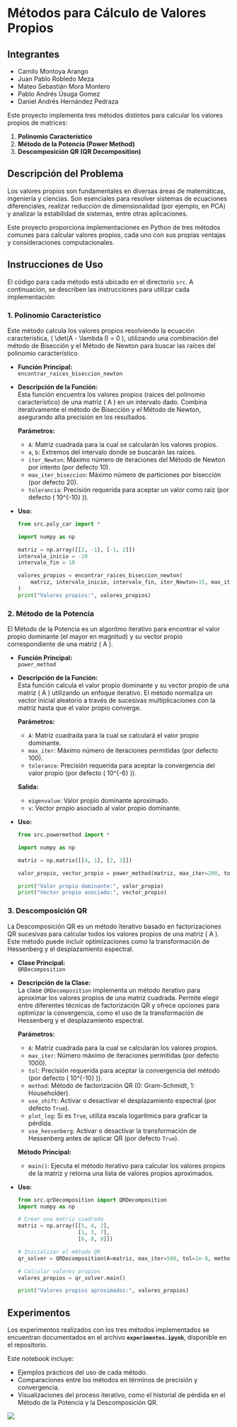 # Métodos para Cálculo de Valores Propios

## Integrantes
- Camilo Montoya Arango
- Juan Pablo Robledo Meza
- Mateo Sebastián Mora Montero
- Pablo Andrés Úsuga Gomez
- Daniel Andrés Hernández Pedraza

Este proyecto implementa tres métodos distintos para calcular los valores propios de matrices:

1. **Polinomio Característico**  
2. **Método de la Potencia (Power Method)**  
3. **Descomposición QR (QR Decomposition)**

## Descripción del Problema

Los valores propios son fundamentales en diversas áreas de matemáticas, ingeniería y ciencias. Son esenciales para resolver sistemas de ecuaciones diferenciales, realizar reducción de dimensionalidad (por ejemplo, en PCA) y analizar la estabilidad de sistemas, entre otras aplicaciones.  

Este proyecto proporciona implementaciones en Python de tres métodos comunes para calcular valores propios, cada uno con sus propias ventajas y consideraciones computacionales.

## Instrucciones de Uso

El código para cada método está ubicado en el directorio `src`. A continuación, se describen las instrucciones para utilizar cada implementación:

### 1. Polinomio Característico  
Este método calcula los valores propios resolviendo la ecuación característica, \( \det(A - \lambda I) = 0 \), utilizando una combinación del método de Bisección y el Método de Newton para buscar las raíces del polinomio característico.

- **Función Principal:**  
  `encontrar_raices_biseccion_newton`

- **Descripción de la Función:**  
  Esta función encuentra los valores propios (raíces del polinomio característico) de una matriz \( A \) en un intervalo dado. Combina iterativamente el método de Bisección y el Método de Newton, asegurando alta precisión en los resultados.  

  **Parámetros:**  
  - `A`: Matriz cuadrada para la cual se calcularán los valores propios.
  - `a`, `b`: Extremos del intervalo donde se buscarán las raíces.
  - `iter_Newton`: Máximo número de iteraciones del Método de Newton por intento (por defecto 10).
  - `max_iter_biseccion`: Máximo número de particiones por bisección (por defecto 20).
  - `tolerancia`: Precisión requerida para aceptar un valor como raíz (por defecto \( 10^{-10} \)).

- **Uso:**  
  ```python
  from src.poly_car import *

  import numpy as np

  matriz = np.array([[2, -1], [-1, 2]])
  intervalo_inicio = -10
  intervalo_fin = 10

  valores_propios = encontrar_raices_biseccion_newton(
      matriz, intervalo_inicio, intervalo_fin, iter_Newton=15, max_iter_biseccion=25, tolerancia=1e-8
  )
  print("Valores propios:", valores_propios)

### 2. Método de la Potencia  
El Método de la Potencia es un algoritmo iterativo para encontrar el valor propio dominante (el mayor en magnitud) y su vector propio correspondiente de una matriz \( A \).

- **Función Principal:**  
  `power_method`

- **Descripción de la Función:**  
  Esta función calcula el valor propio dominante y su vector propio de una matriz \( A \) utilizando un enfoque iterativo. El método normaliza un vector inicial aleatorio a través de sucesivas multiplicaciones con la matriz hasta que el valor propio converge.

  **Parámetros:**  
  - `A`: Matriz cuadrada para la cual se calculará el valor propio dominante.
  - `max_iter`: Máximo número de iteraciones permitidas (por defecto 100).
  - `tolerance`: Precisión requerida para aceptar la convergencia del valor propio (por defecto \( 10^{-6} \)).

  **Salida:**  
  - `eigenvalue`: Valor propio dominante aproximado.
  - `v`: Vector propio asociado al valor propio dominante.

- **Uso:**  
  ```python
  from src.powermethod import *

  import numpy as np

  matriz = np.matrix([[4, 1], [2, 3]])

  valor_propio, vector_propio = power_method(matriz, max_iter=200, tolerance=1e-8)

  print("Valor propio dominante:", valor_propio)
  print("Vector propio asociado:", vector_propio)

### 3. Descomposición QR  
La Descomposición QR es un método iterativo basado en factorizaciones QR sucesivas para calcular todos los valores propios de una matriz \( A \). Este método puede incluir optimizaciones como la transformación de Hessenberg y el desplazamiento espectral.

- **Clase Principal:**  
  `QRDecomposition`

- **Descripción de la Clase:**  
  La clase `QRDecomposition` implementa un método iterativo para aproximar los valores propios de una matriz cuadrada. Permite elegir entre diferentes técnicas de factorización QR y ofrece opciones para optimizar la convergencia, como el uso de la transformación de Hessenberg y el desplazamiento espectral.

  **Parámetros:**  
  - `A`: Matriz cuadrada para la cual se calcularán los valores propios.
  - `max_iter`: Número máximo de iteraciones permitidas (por defecto 1000).
  - `tol`: Precisión requerida para aceptar la convergencia del método (por defecto \( 10^{-10} \)).
  - `method`: Método de factorización QR (0: Gram-Schmidt, 1: Householder).
  - `use_shift`: Activar o desactivar el desplazamiento espectral (por defecto `True`).
  - `plot_log`: Si es `True`, utiliza escala logarítmica para graficar la pérdida.
  - `use_hessenberg`: Activar o desactivar la transformación de Hessenberg antes de aplicar QR (por defecto `True`).

  **Método Principal:**  
  - `main()`: Ejecuta el método iterativo para calcular los valores propios de la matriz y retorna una lista de valores propios aproximados.

- **Uso:**  
  ```python
  from src.qrDecomposition import QRDecomposition
  import numpy as np

  # Crear una matriz cuadrada
  matriz = np.array([[5, 4, 2],
                     [1, 3, 7],
                     [6, 0, 9]])

  # Inicializar el método QR
  qr_solver = QRDecomposition(A=matriz, max_iter=500, tol=1e-8, method=1, use_shift=True)

  # Calcular valores propios
  valores_propios = qr_solver.main()

  print("Valores propios aproximados:", valores_propios)

## Experimentos

Los experimentos realizados con los tres métodos implementados se encuentran documentados en el archivo **`experimentos.ipynb`**, disponible en el repositorio.

Este notebook incluye:
- Ejemplos prácticos del uso de cada método.
- Comparaciones entre los métodos en términos de precisión y convergencia.
- Visualizaciones del proceso iterativo, como el historial de pérdida en el Método de la Potencia y la Descomposición QR.


![](https://repository-images.githubusercontent.com/899298969/8073b1ae-2cff-403d-a217-efff5c5405e2)
